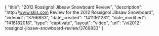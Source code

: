 {
    "title": "2012 Rossignol Jibsaw Snowboard Review",
    "description": "http:\/\/www.skis.com Review for the 2012 Rossignol Jibsaw Snowboard",
    "videoid": "3766833",
    "date_created": "1411361231",
    "date_modified": "1418182018",
    "type": "captivate",
    "layout": "video",
    "url": "\/v\/2012-rossignol-jibsaw-snowboard-review\/3766833"
}